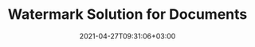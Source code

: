 ---
############################# Static ############################
layout: "product"
date: 2021-04-27T09:31:06+03:00
draft: false

############################# Head ############################
head_title: "Watermark Solution | On Premise APIs and Free App - GroupDocs"
head_description: "Add watermark to PDF, images and documents. Watermarking Solution for Microsoft Office, PDF, OpenDocument, Image File Formats and more."

############################# Header ############################
title: "Watermark Solution for Documents"
description: "Quickly apply & manipulate text and image based watermarks of your documents and images with smart search.‎"

############################# APIs ###############################
apis:
  enable: true

  api:
    # api loop
    - title: "GroupDocs.Watermark On Premise APIs Include"
      link: "/watermark/"
      label: "View All On Premise APIs"
      api_product:
        # api_product loop
        - link: "/watermark/net/"
          img_alt: "GroupDocs.Watermark for .NET"
          image: "https://www.groupdocs.cloud/templates/groupdocs/images/product-logos/groupdocs-watermark-net.png"
          product: "GroupDocs.Watermark for"
          platform: ".NET"
          content: "Search, add or remove text or image watermarks from multitude of file formats within your .NET applications."

        # api_product loop
        - link: "/watermark/java/"
          img_alt: "GroupDocs.Watermark for Java"
          image: "https://www.groupdocs.cloud/templates/groupdocs/images/product-logos/groupdocs-watermark-java.png"
          product: "GroupDocs.Watermark for"
          platform: "Java"
          content: "On Premise APIs for Java based applications to manipulate watermarks for MS Office, OpenOffice, portable documents, image, drawings and more."

    # api loop
    - title: "GroupDocs.Watermark Cloud APIs Include"
      link: "https://products.groupdocs.cloud/watermark"
      label: "View All Cloud APIs"
      api_product:
        # api_product loop
        - link: "https://products.groupdocs.cloud/watermark/net"
          img_alt: "GroupDocs.Watermark Cloud SDK for .NET"
          image: "https://www.groupdocs.cloud/templates/groupdocscloud/images/sdk/272x272/groupdocs_watermark-for-net.png"
          product: "GroupDocs.Watermark"
          platform: "Cloud SDK for .NET"
          content: "Use watermark REST API with .NET SDK to apply, find, edit and remove watermarks from document formats within .NET applications."

        # api_product loop
        - link: "https://products.groupdocs.cloud/watermark/java"
          img_alt: "GroupDocs.Watermark Cloud SDK for Java"
          image: "https://www.groupdocs.cloud/templates/groupdocscloud/images/sdk/272x272/groupdocs_watermark-for-java.png"
          product: "GroupDocs.Watermark"
          platform: "Cloud SDK for Java"
          content: "Empower your Java applications with flexible watermarks management features using watermark SDK for Java."

    # api loop
    - title: "GroupDocs.Watermark Cross Platform Apps Include"
      link: "https://products.groupdocs.app/watermark"
      label: "View All Cross Platform Apps"
      api_product:
        # api_product loop
        - link: "https://products.groupdocs.app/watermark/total"
          img_alt: "GroupDocs.Watermark Total"
          image: "https://www.aspose.cloud/templates/asposeapp/images/products/logo/aspose_watermark-app.png"
          product: "GroupDocs.Watermark"
          platform: "Total"
          content: "Free online app to add watermarks to Word, PowerPoint, Excel, PDF and 40+ other file formats."

        # api_product loop
        - link: "https://products.groupdocs.app/watermark/docx"
          img_alt: "GroupDocs.Watermark DOCX"
          image: "https://www.aspose.cloud/templates/groupdocsapp/images/products/logo/groupdocs_words-app.png"
          product: "GroupDocs.Watermark"
          platform: "DOCX"
          content: "Add text-based watermarks to Microsoft Word documents online."

        # api_product loop
        - link: "https://products.groupdocs.app/watermark/pdf"
          img_alt: "GroupDocs.Watermark PDF"
          image: "https://www.aspose.cloud/templates/groupdocsapp/images/products/logo/groupdocs_pdf-app.png"
          product: "GroupDocs.Watermark"
          platform: "PDF"
          content: "Online free app providing the capability to watermark PDF documents."

############################# Back to top ###############################
back_to_top:
  enable: true
---